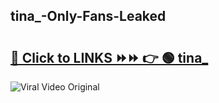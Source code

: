 
 ## tina_-Only-Fans-Leaked

# <h2><a href="https://clipsfans.com/tina_&ref=git">🔗 Click to LINKS ⏩⏩ 👉 🟢 tina_ </a></h2>

<a href="https://clipsfans.com/tina_&ref=git" rel="nofollow" data-target="animated-image.originalLink"><img src="https://i.ibb.co.com/xMMVF88/686577567.gif" alt="Viral Video Original" style="max-width: 100%; display: inline-block;" data-target="animated-image.originalImage"></a>
